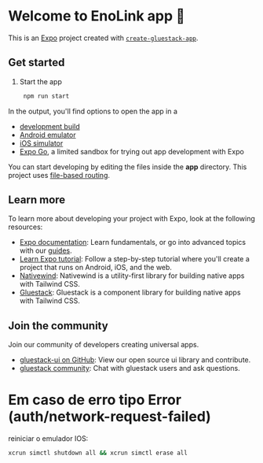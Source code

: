 # Welcome to EnoLink app 👋

This is an [Expo](https://expo.dev) project created with [`create-gluestack-app`](https://www.npmjs.com/package/create-gluestack).

## Get started

1. Start the app

    ```bash
     npm run start
    ```

In the output, you'll find options to open the app in a

-   [development build](https://docs.expo.dev/develop/development-builds/introduction/)
-   [Android emulator](https://docs.expo.dev/workflow/android-studio-emulator/)
-   [iOS simulator](https://docs.expo.dev/workflow/ios-simulator/)
-   [Expo Go](https://expo.dev/go), a limited sandbox for trying out app development with Expo

You can start developing by editing the files inside the **app** directory. This project uses [file-based routing](https://docs.expo.dev/router/introduction).

## Learn more

To learn more about developing your project with Expo, look at the following resources:

-   [Expo documentation](https://docs.expo.dev/): Learn fundamentals, or go into advanced topics with our [guides](https://docs.expo.dev/guides).
-   [Learn Expo tutorial](https://docs.expo.dev/tutorial/introduction/): Follow a step-by-step tutorial where you'll create a project that runs on Android, iOS, and the web.
-   [Nativewind](https://www.nativewind.dev/): Nativewind is a utility-first library for building native apps with Tailwind CSS.
-   [Gluestack](https://gluestack.io/): Gluestack is a component library for building native apps with Tailwind CSS.

## Join the community

Join our community of developers creating universal apps.

-   [gluestack-ui on GitHub](https://github.com/gluestack/gluestack-ui): View our open source ui library and contribute.
-   [gluestack community](https://discord.com/channels/1050761204852858900/1336392784168484914): Chat with gluestack users and ask questions.

# Em caso de erro tipo Error (auth/network-request-failed)

reiniciar o emulador IOS:

```bash
xcrun simctl shutdown all && xcrun simctl erase all
```
